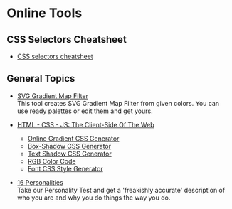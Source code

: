 # Online Tools

## CSS Selectors Cheatsheet  
- [CSS selectors cheatsheet](https://frontend30.com/css-selectors-cheatsheet/)  

## General Topics  

- [SVG Gradient Map Filter](https://yoksel.github.io/svg-gradient-map/)  
  This tool creates SVG Gradient Map Filter from given colors. You can use ready palettes or edit them and get yours.
  
- [HTML - CSS - JS: The Client-Side Of The Web](https://html-css-js.com/)
  - [Online Gradient CSS Generator](https://html-css-js.com/css/generator/gradient/)  
  - [Box-Shadow CSS Generator](https://html-css-js.com/css/generator/box-shadow/)  
  - [Text Shadow CSS Generator](https://html-css-js.com/css/generator/text-shadow/)  
  - [RGB Color Code](https://rgbcolorcode.com/)  
  - [Font CSS Style Generator](https://html-css-js.com/css/generator/font/)

- [16 Personalities](https://www.16personalities.com/)  
  Take our Personality Test and get a 'freakishly accurate' description of who you are and why you do things the way you do.
